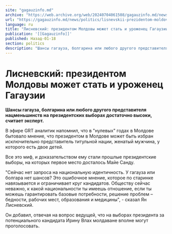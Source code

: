 ```yaml
---
site: "gagauzinfo.md"
archive: "https://web.archive.org/web/20240704061508/gagauzinfo.md/news/politics/lisnevskii-prezidentom-moldovi-mozhet-stat-i-urozhenets-gagauzii"
url: "https://gagauzinfo.md/news/politics/lisnevskii-prezidentom-moldovi-mozhet-stat-i-urozhenets-gagauzii"
language: ru
title: "Лисневский: президентом Молдовы может стать и уроженец Гагаузии"
publication: '[[Gagauzinfo]]'
published: Назад-01-18
section: politics
description: "Шансы гагауза, болгарина или любого другого представителя нацменьшинств на президентских выборах достаточно высоки, считает эксперт."
---
```


# Лисневский: президентом Молдовы может стать и уроженец Гагаузии

**Шансы гагауза, болгарина или любого другого представителя нацменьшинств на президентских выборах достаточно высоки, считает эксперт.**

В эфире GRT аналитик напомнил, что в "нулевых" годах в Молдове бытовало мнение, что президентом в Молдове может быть избран исключительно представитель титульной нации, женатый мужчина, у которого есть двое детей.

Все это миф, и доказательством ему стали прошлые президентские выборы, на которых первое место досталось Майе Санду.

"Сейчас нет запроса на национальную идентичность. У гагауза или болгара нет шансов? Это ошибочное мнение, которое по старинке навязывается и ограничивает круг кандидатов. Обществу сейчас неважно, к какой национальности ты имеешь отношение, если ты можешь гарантировать базовые потребности, решение проблем – бедности, рабочих мест, образования и медицины", - сказал Ян Лисневский.

Он добавил, отвечая на вопрос ведущей, что на выборах президента за потенциального кандидата Ирину Влах молдаване вполне могут проголосовать.